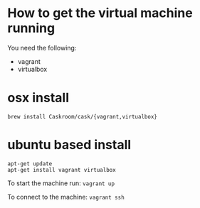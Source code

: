 # How to get the virtual machine running

You need the following:
* vagrant
* virtualbox

# osx install

```
brew install Caskroom/cask/{vagrant,virtualbox}
```

# ubuntu based install
```
apt-get update
apt-get install vagrant virtualbox
```

To start the machine run: `vagrant up`

To connect to the machine: `vagrant ssh`


